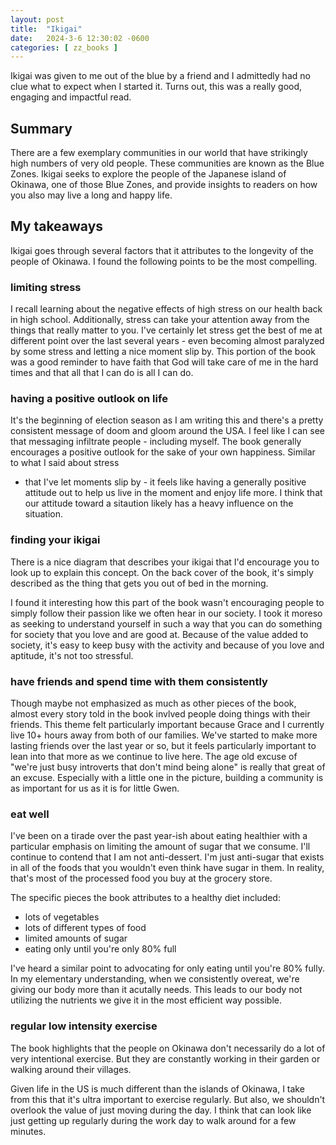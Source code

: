 ```yaml
---
layout: post
title:  "Ikigai"
date:   2024-3-6 12:30:02 -0600
categories: [ zz_books ]
---
```


Ikigai was given to me out of the blue by 
a friend and I admittedly had no clue what to
expect when I started it. Turns out, this 
was a really good, engaging and impactful 
read.

## Summary
There are a few exemplary communities 
in our world that have strikingly high numbers 
of very old people. These communities are
known as the Blue Zones. 
Ikigai seeks to explore the people of the
Japanese island of Okinawa, one of those Blue
Zones, and provide insights to readers on how
you also may live a long and happy life.  

## My takeaways
Ikigai goes through several factors that it attributes
to the longevity of the people of Okinawa. I found the 
following points to be the most compelling. 

### limiting stress
I recall learning about the negative effects of high stress
on our health back in high school. Additionally, stress can 
take your
attention away from the things that really matter to 
you. I've certainly let stress get the best of me at different
point over the last several years - even becoming almost 
paralyzed by some stress and letting a nice moment slip by. 
This portion of the book was a good reminder to 
have faith that God will take care of me in the hard
times and that all that I can do is all I can do. 

### having a positive outlook on life
It's the beginning of election season as I am writing this 
and there's a pretty consistent message of doom and gloom
around the USA. I feel like I can see that messaging
infiltrate people - including myself. The book generally
encourages a positive outlook for the sake of 
your own happiness. Similar to what I said about stress 
- that I've let moments slip by - it feels like
having a generally positive attitude out to help us
live in the moment and enjoy life more. I think that
our attitude toward a sitaution likely has a heavy 
influence on the situation.

### finding your ikigai
There is a nice diagram that describes your ikigai 
that I'd encourage you to look up to explain this 
concept. On the back cover of the book, it's simply
described as the thing that gets you out of bed in 
the morning. 

I found it interesting how this part of the book
wasn't encouraging people to simply follow their
passion like we often hear in our society. I took
it moreso as seeking to understand yourself in
such a way that you can do something for
society that you love and are good at. Because of
the value added to society, it's easy to keep 
busy with the activity and because of you love
and aptitude, it's not too stressful.

### have friends and spend time with them consistently
Though maybe not emphasized as much as other 
pieces of the book, almost every story told in the
book invlved people doing things with their friends.
This theme felt particularly important because
Grace and I currently live 10+ hours away from both
of our families. We've started to make more lasting
friends over the last year or so, but it feels
particularly important to lean into that more as 
we continue to live here. The age old excuse of 
"we're just busy introverts that don't mind being alone" 
is really that great of an excuse. Especially with a
little one in the picture, building a community
is as important for us as it is for little Gwen.   

### eat well
I've been on a tirade over the past year-ish about 
eating healthier with a particular emphasis on 
limiting the amount of sugar that we consume. I'll
continue to contend that I am not anti-dessert. I'm
just anti-sugar that exists in all of the foods 
that you wouldn't even think have sugar in them. In 
reality, that's most of the processed food you buy
at the grocery store. 

The specific pieces the book attributes to a healthy
diet included:
   - lots of vegetables
   - lots of different types of food
   - limited amounts of sugar
   - eating only until you're only 80% full

I've heard a similar point to advocating for only
eating until you're 80% fully. In my elementary 
understanding, when we consistently overeat, we're
giving our body more than it acutally needs. This 
leads to our body not utilizing the nutrients we give 
it in the most efficient way possible. 

### regular low intensity exercise
The book highlights that the people on Okinawa
don't necessarily do a lot of very intentional 
exercise. But they are constantly working in their
garden or walking around their villages.

Given life in the US is much different than 
the islands of Okinawa, I take from this
that it's ultra important to exercise regularly.
But also, we shouldn't overlook the value of just
moving during the day. I think that can look 
like just getting up regularly during the 
work day to walk around for a few minutes.
